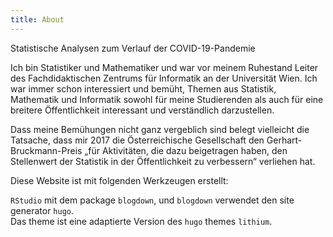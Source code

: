 ```yaml
---
title: About
---
```


Statistische Analysen zum Verlauf der COVID-19-Pandemie

Ich bin Statistiker und Mathematiker
und war vor meinem Ruhestand Leiter des Fachdidaktischen Zentrums für Informatik
an der Universität Wien. Ich war immer schon interessiert und bemüht,
Themen aus Statistik, Mathematik und Informatik sowohl für meine
Studierenden als auch für eine breitere Öffentlichkeit interessant und
verständlich darzustellen.

Dass meine Bemühungen nicht ganz vergeblich sind belegt vielleicht die Tatsache,
dass mir 2017 die Österreichische Gesellschaft den Gerhart-Bruckmann-Preis
„für Aktivitäten, die dazu beigetragen haben, den Stellenwert der Statistik in der Öffentlichkeit zu verbessern“ verliehen hat.


Diese Website ist mit folgenden Werkzeugen erstellt:

`RStudio` mit dem package `blogdown`, und `blogdown` verwendet den site generator `hugo`.    
Das theme ist eine adaptierte Version des `hugo` themes `lithium`.



